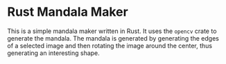 # Rust Mandala Maker

This is a simple mandala maker written in Rust. It uses the `opencv` crate to generate the mandala. The mandala is generated by generating the edges of a selected image and then rotating the image around the center, thus generating an interesting shape.
